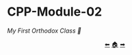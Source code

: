 # CPP-Module-02

*My First Orthodox Class 📜*

<p align="center">
  <a href="https://github.com/madebypixel02/CPP-Module-01">&#11013;</a>
  <a href="https://github.com/madebypixel02/CPP-Modules">&#127968;</a>
  <a href="https://github.com/madebypixel02/CPP-Module-03">&#10145;</a>
</p>
